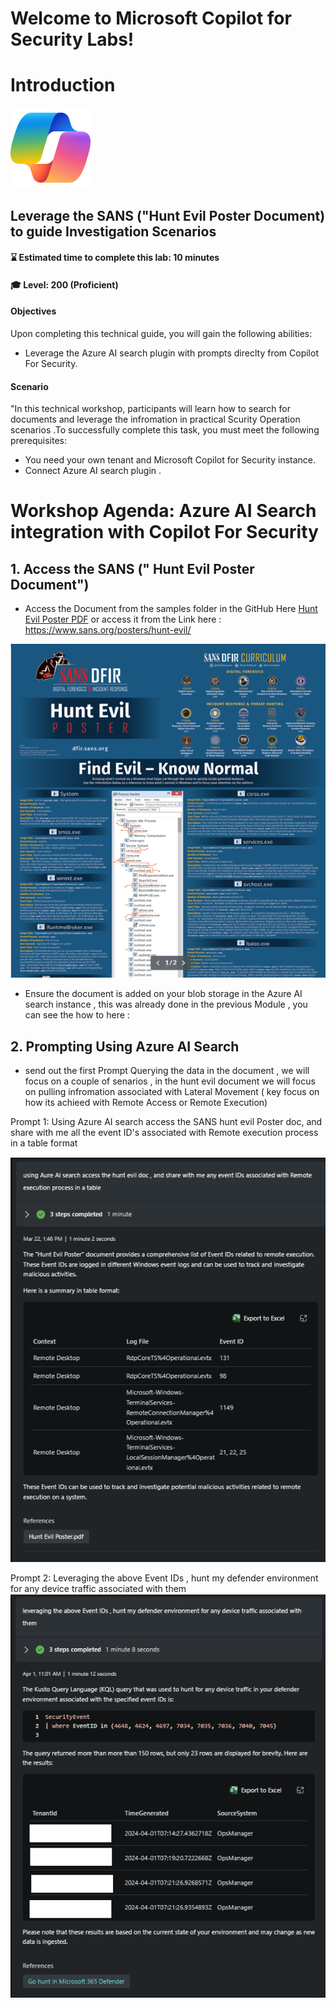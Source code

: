 # Welcome to Microsoft Copilot for Security Labs!
# Introduction
![Security CoPilot Logo](https://github.com/Azure/Copilot-For-Security/blob/main/Images/ic_fluent_copilot_64_64%402x.png)
##  Leverage the SANS ("Hunt Evil Poster Document) to guide Investigation Scenarios
#### ⌛ Estimated time to complete this lab: 10 minutes
#### 🎓 Level: 200 (Proficient)

#### Objectives

Upon completing this technical guide, you will gain the following abilities:<br>

* Leverage the Azure AI search plugin with prompts direclty from Copilot For Security.<br>


#### Scenario
"In this technical workshop, participants will learn how to search for documents and leverage the infromation in practical Scurity Operation scenarios .To successfully complete this task, you must meet the following prerequisites:<br>

* You need your own tenant and Microsoft Copilot for Security instance.<br>
* Connect Azure AI search plugin  .<br>


# Workshop Agenda: Azure AI Search integration with Copilot For Security 

## 1. Access the SANS (" Hunt Evil Poster Document")
- Access the Document from the samples folder in the GitHub Here [Hunt Evil Poster PDF](https://github.com/Azure/Copilot-For-Security/blob/main/Technical%20Workshops/Knowledge%20base%20Workshop/Sample%20Files/Hunt%20Evil%20Poster.pdf) or access it from the Link here : https://www.sans.org/posters/hunt-evil/

![Hunt Evil 3](https://github.com/Azure/Copilot-For-Security/blob/main/Images/KB%20Images/huntevil3.png?raw=true)

- Ensure the document is added on your blob storage in the Azure AI search instance , this was already done in the previous Module , you can see the how to here :

## 2. Prompting Using Azure AI Search 

- send out the first Prompt Querying the data in the document , we will focus on a couple of senarios , in the hunt evil document we will focus on pulling infromation associated with Lateral Movement ( key focus on how its achieed with Remote Access or Remote Execution)

Prompt 1: Using Azure AI search access the SANS hunt evil Poster doc, and share with me all the event ID's associated with Remote execution process in a table format

![Hunt Evil Poster](https://github.com/Azure/Copilot-For-Security/blob/main/Images/KB%20Images/huntevil.png?raw=true)

Prompt 2: Leveraging the above Event IDs , hunt my defender environment for any device traffic associated with them
![Hunt Evil Poster 2](https://github.com/Azure/Copilot-For-Security/blob/main/Images/KB%20Images/huntevil2.png?raw=true)

